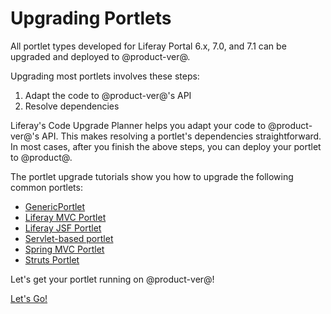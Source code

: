 # Upgrading Portlets

All portlet types developed for Liferay Portal 6.x, 7.0, and 7.1 can be upgraded
and deployed to @product-ver@.

Upgrading most portlets involves these steps:

1.  Adapt the code to @product-ver@'s API
2.  Resolve dependencies

Liferay's Code Upgrade Planner helps you adapt your code to @product-ver@'s API.
This makes resolving a portlet's dependencies straightforward. In most cases,
after you finish the above steps, you can deploy your portlet to @product@.

The portlet upgrade tutorials show you how to upgrade the following common
portlets: 

-   [GenericPortlet](/docs/tutorials/7-2/-/knowledge_base/t/upgrading-a-genericportlet)
-   [Liferay MVC Portlet](/docs/tutorials/7-2/-/knowledge_base/t/upgrading-a-liferay-mvc-portlet)
-   [Liferay JSF Portlet](/docs/tutorials/7-2/-/knowledge_base/t/upgrading-a-liferay-jsf-portlet)
-   [Servlet-based portlet](/docs/tutorials/7-2/-/knowledge_base/t/upgrading-a-servlet-based-portlet)
-   [Spring MVC Portlet](/docs/tutorials/7-2/-/knowledge_base/t/upgrading-a-spring-mvc-portlet)
-   [Struts Portlet](/docs/tutorials/7-2/-/knowledge_base/t/upgrading-a-struts-portlet)

Let's get your portlet running on @product-ver@!

<a class="go-link btn btn-primary" href="/docs/7-2/tutorials/-/knowledge_base/t/upgrading-a-genericportlet">Let's Go!<span class="icon-circle-arrow-right"></span></a>
